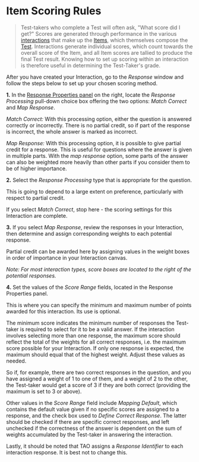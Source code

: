 # Item Scoring Rules

>Test-takers who complete a Test will often ask, "What score did I get?" Scores are generated through performance in the various [interactions](../appendix/glossary.md#interaction) that make up the [Items](../appendix/glossary.md#item), which themselves compose the [Test](../appendix/glossary.md#test). Interactions generate individual scores, which count towards the overall score of the Item, and all Item scores are tallied to produce the final Test result. Knowing how to set up scoring within an interaction is therefore useful in determining the Test-Taker's grade.

After you have created your Interaction, go to the *Response* window and follow the steps below to set up your chosen scoring method.

**1.** In the [Response Properties panel](../appendix/glossary.md#response-properties-panel) on the right, locate the *Response Processing* pull-down choice box offering the two options: *Match Correct* and *Map Response*.

*Match Correct:* With this processing option, either the question is answered correctly or incorrectly. There is no partial credit, so if part of the response is incorrect, the whole answer is marked as incorrect.

*Map Response:* With this processing option, it is possible to give partial credit for a response. This is useful for questions where the answer is given in multiple parts. With the *map response* option, some parts of the answer can also be weighted more heavily than other parts if you consider them to be of higher importance.

**2.** Select the *Response Processing* type that is appropriate for the question.

This is going to depend to a large extent on preference, particularly with respect to partial credit.

If you select *Match Correct*, stop here - the scoring settings for this Interaction are complete.

**3.** If you select *Map Response*, review the responses in your Interaction, then determine and assign corresponding weights to each potential response.

Partial credit can be awarded here by assigning values in the weight boxes in order of importance in your Interaction canvas.
 
*Note: For most interaction types, score boxes are located to the right of the potential responses.*

**4.** Set the values of the *Score Range* fields, located in the Response Properties panel.

This is where you can specify the minimum and maximum number of points awarded for this interaction. Its use is optional.

The minimum score indicates the minimum number of responses the Test-taker is required to select for it to be a valid answer. If the interaction involves selecting more than one response, the maximum  score should reflect the total of the weights for all correct responses, i.e. the maximum score possible for your Interaction. If only one response is expected, the maximum should equal that of the highest weight. Adjust these values as needed.

So if, for example, there are two correct responses in the question, and you have assigned a weight of 1 to one of them, and a weight of 2 to the other, the Test-taker would get a score of 3 if they are both correct (providing the maximum is set to 3 or above).

Other values in the *Score Range* field include *Mapping Default*, which contains the default value given if no specific scores are assigned to a response, and the check box used to *Define Correct Response*. The latter should be checked if there are specific correct responses, and left unchecked if the correctness of the answer is dependent on the sum of weights accumulated by the Test-taker in answering the interaction.

Lastly, it should be noted that TAO assigns a *Response Identifier* to each interaction response. It is best not to change this.